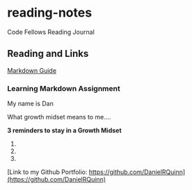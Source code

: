 # reading-notes
Code Fellows Reading Journal

## Reading and Links

[Markdown Guide](https://docs.github.com/en/get-started/writing-on-github/getting-started-with-writing-and-formatting-on-github/basic-writing-and-formatting-syntax)

### Learning Markdown Assignment
My name is Dan

What growth midset means to me....

**3 reminders to stay in a Growth Midset**

1.
2.
3.


[Link to my Github Portfolio: https://github.com/DanielRQuinn](https://github.com/DanielRQuinn)
